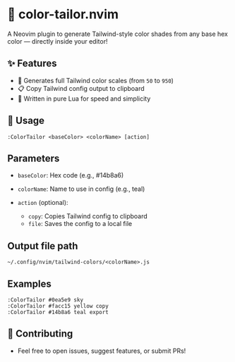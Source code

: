 # 🎨 color-tailor.nvim

A Neovim plugin to generate Tailwind-style color shades from any base hex color — directly inside your editor!

## ✨ Features

- 🔢 Generates full Tailwind color scales (from `50` to `950`)
- 📋 Copy Tailwind config output to clipboard
- 🧠 Written in pure Lua for speed and simplicity

## 🚀 Usage

``` vim
:ColorTailor <baseColor> <colorName> [action]
```

## Parameters
- `baseColor`: Hex code (e.g., #14b8a6)

- `colorName`: Name to use in config (e.g., teal)

- `action` (optional):
    - `copy`: Copies Tailwind config to clipboard
    - `file`: Saves the config to a local file

## Output file path
`~/.config/nvim/tailwind-colors/<colorName>.js`

## Examples
```
:ColorTailor #0ea5e9 sky
:ColorTailor #facc15 yellow copy
:ColorTailor #14b8a6 teal export
```

## 🤝 Contributing
- Feel free to open issues, suggest features, or submit PRs!

